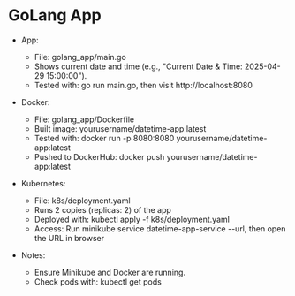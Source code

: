 # GoLang App

- App:
  - File: golang_app/main.go
  - Shows current date and time (e.g., "Current Date & Time: 2025-04-29 15:00:00").
  - Tested with: go run main.go, then visit http://localhost:8080

- Docker:
  - File: golang_app/Dockerfile
  - Built image: yourusername/datetime-app:latest
  - Tested with: docker run -p 8080:8080 yourusername/datetime-app:latest
  - Pushed to DockerHub: docker push yourusername/datetime-app:latest

- Kubernetes:
  - File: k8s/deployment.yaml
  - Runs 2 copies (replicas: 2) of the app
  - Deployed with: kubectl apply -f k8s/deployment.yaml
  - Access: Run minikube service datetime-app-service --url, then open the URL in browser

- Notes:
  - Ensure Minikube and Docker are running.
  - Check pods with: kubectl get pods

